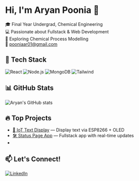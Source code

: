 # Hi, I'm Aryan Poonia 👋

🎓 Final Year Undergrad, Chemical Engineering  
💻 Passionate about Fullstack & Web Development  
🔬 Exploring Chemical Process Modelling  
📧 pooniaar01@gmail.com

## 🔧 Tech Stack
![React](https://img.shields.io/badge/-React-61DAFB?style=flat&logo=react)
![Node.js](https://img.shields.io/badge/-Node.js-339933?style=flat&logo=node.js)
![MongoDB](https://img.shields.io/badge/-MongoDB-47A248?style=flat&logo=mongodb)
![Tailwind](https://img.shields.io/badge/-TailwindCSS-38B2AC?style=flat&logo=tailwind-css)

## 📊 GitHub Stats
![Aryan's GitHub stats](https://github-readme-stats.vercel.app/api?username=aryanpoonia&show_icons=true&theme=radical)

## 🔥 Top Projects
- [📱 IoT Text Display](https://github.com/aryanpoonia/iot-text-display) — Display text via ESP8266 + OLED
- [🛠️ Status Page App](https://github.com/aryanpoonia/status-page) — Fullstack app with real-time updates
- 
## 📫 Let's Connect!
[![LinkedIn](https://img.shields.io/badge/-LinkedIn-blue?logo=linkedin)](https://linkedin.com/in/aryanpoonia)
